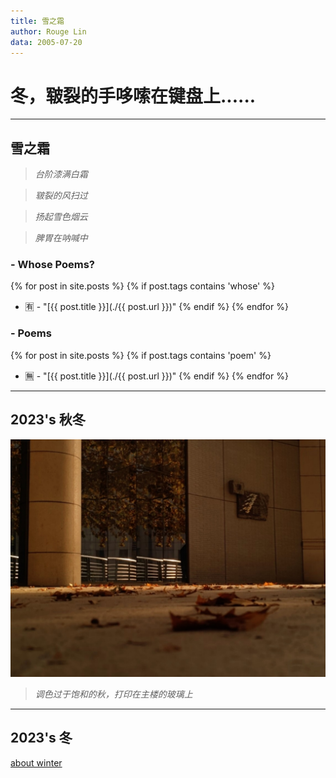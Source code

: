 ```yaml
---
title: 雪之霜
author: Rouge Lin
data: 2005-07-20
---
```

# 冬，皲裂的手哆嗦在键盘上......

----------

## 雪之霜

> *台阶漆满白霜*

> *皲裂的风扫过*

> *扬起雪色烟云*

> *脾胃在呐喊中*

### - Whose Poems?
{% for post in site.posts %}
{% if post.tags contains 'whose' %}
* 🈶 - "[{{ post.title }}](./{{ post.url }})"
  {% endif %}
  {% endfor %}

### - Poems
{% for post in site.posts %}
{% if post.tags contains 'poem' %}
* 🈚 - "[{{ post.title }}](./{{ post.url }})"
  {% endif %}
  {% endfor %}

----------

## 2023's 秋冬

![main tower's autumn](./image/shier's-autumn.jpg)

> *调色过于饱和的秋，打印在主楼的玻璃上*

---------

## 2023's 冬

[about winter](./about.html)


